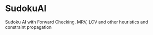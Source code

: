 # SudokuAI
Sudoku AI with Forward Checking, MRV, LCV and other heuristics and constraint propagation
